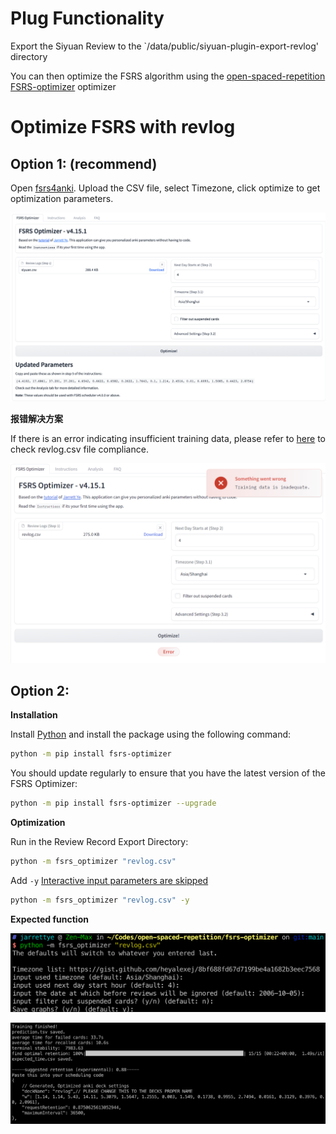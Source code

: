 # Plug Functionality

Export the Siyuan Review to the `/data/public/siyuan-plugin-export-revlog' directory

You can then optimize the FSRS algorithm using the [open-spaced-repetition FSRS-optimizer](https://github.com/open-spaced-repetition/FSRS-optimizer ) optimizer

# Optimize FSRS with revlog

## Option 1: (recommend) 

Open [fsrs4anki](https://huggingface.co/spaces/open-spaced-repetition/fsrs4anki_app). Upload the CSV file, select Timezone, click optimize to get optimization parameters.

![FSRS4Anki-使用界面](./public/image-3.png)

**报错解决方案**

If there is an error indicating insufficient training data, please refer to [here](https://github.com/open-spaced-repetition/fsrs-optimizer/issues/13) to check revlog.csv file compliance.

![FSRS4Anki-训练数据不足](./public/image-4.png)

## Option 2:

**Installation**

Install [Python](https://www.Python.org/downloads/) and install the package using the following command:

```sh
python -m pip install fsrs-optimizer
```

You should update regularly to ensure that you have the latest version of the FSRS Optimizer:

```sh
python -m pip install fsrs-optimizer --upgrade
```

**Optimization**

Run in the Review Record Export Directory:

```sh
python -m fsrs_optimizer "revlog.csv"
```

Add `-y` [Interactive input parameters are skipped](https://github.com/open-spaced-repetition/fsrs-optimizer/issues/13#issuecomment-1670571816)

```sh
python -m fsrs_optimizer "revlog.csv" -y
```


**Expected function**

![预期功能-参数输入](./public/image-1.png)

![预期功能-训练成功](./public/image-2.png)